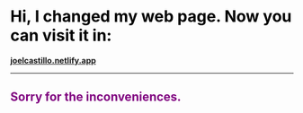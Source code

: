 
<!-- # <span style="color: #ff6347;">🚨 ¡Nuestra Página se Ha Mudado! 🚨</span> -->
# <span style="color: #000000;">  Hi, I changed my web page. Now you can visit it in: </span>

  **[joelcastillo.netlify.app](https://joelcastillo.netlify.app)** 
 
---
<span style="color: #800080">**Sorry for the inconveniences**.</span>
---
<!-- > <span style="color: #800080;">*"¡Siempre es un placer mejorar para ustedes!"*</span> 💙 ## 🌐 **[joelcastillo.netlify.app](joelcastillo.netlify.app)** 🌐  -->
